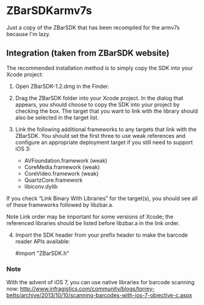 ZBarSDKarmv7s
=============

Just a copy of the ZBarSDK that has been recompiled for the armv7s because I'm lazy.

## Integration (taken from ZBarSDK website)
The recommended installation method is to simply copy the SDK into your Xcode project:

 1. Open ZBarSDK-1.2.dmg in the Finder.

 2. Drag the ZBarSDK folder into your Xcode project. In the dialog that appears, you should choose to copy the SDK into your project by checking the box. The target that you want to link with the library should also be selected in the target list.

 3. Link the following additional frameworks to any targets that link with the ZBarSDK. You should set the first three to use weak references and configure an appropriate deployment target if you still need to support iOS 3:

	- AVFoundation.framework (weak)
	- CoreMedia.framework (weak)
	- CoreVideo.framework (weak)
	- QuartzCore.framework
	- libiconv.dylib

  If you check “Link Binary With Libraries” for the target(s), you should see all of these frameworks followed by libzbar.a.

  Note Link order may be important for some versions of Xcode; the referenced libraries should be listed before libzbar.a in the link order.

 4. Import the SDK header from your prefix header to make the barcode reader APIs available:

    #import "ZBarSDK.h"

### Note
With the advent of iOS 7, you can use native libraries for barcode scanning now: http://www.infragistics.com/community/blogs/torrey-betts/archive/2013/10/10/scanning-barcodes-with-ios-7-objective-c.aspx

